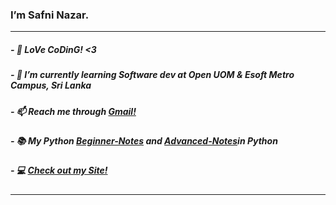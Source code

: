 <h3>I’m Safni Nazar.</h3><hr>

<h5>- 👨‍ LoVe CoDinG! <3</h5>
<h5>- 🌱 I’m currently learning Software dev at Open UOM & Esoft Metro Campus, Sri Lanka</h5>
<h5>- 📫 Reach me through <a href="mailto:shafninasar50@gmail.com">Gmail!</a></h5>
<h5>- 📚 My Python <a href='https://shafnisha.notion.site/Python-For-Beginners-07c600b75b6c49aea34f083c7b15e4e8'>Beginner-Notes</a> and <a href='https://shafnisha.notion.site/Python-advanced-61ec69ce3aa34d3597fd5410b15b20f3'>Advanced-Notes</a>in Python </h5>
<h5>- 💻 <a href='https://safnisha.mystrikingly.com/'>Check out my Site!</a> </h5>  
<hr>
